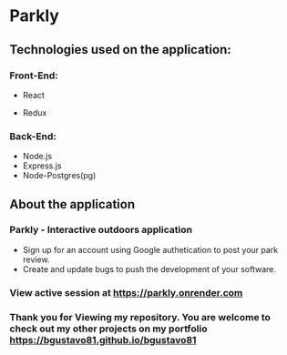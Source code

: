 # Parkly




## Technologies used on the application:
### Front-End:
- React
* Redux

### Back-End:
* Node.js
* Express.js
* Node-Postgres(pg)

## About the application
### Parkly - Interactive outdoors application
* Sign up for an account using Google authetication to post your park review.
* Create and update bugs to push the development of your software.

### View active session at https://parkly.onrender.com

### Thank you for Viewing my repository. You are welcome to check out my other projects on my portfolio https://bgustavo81.github.io/bgustavo81
